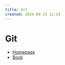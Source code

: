 ```yaml
---
title: Git
created: 2024-09-23 11:14
---
```


<!-- markdownlint-disable MD025 -->

# Git

- [Homepage](https://git-scm.com/)
- [Book](https://git-scm.com/book/zh/v2)
